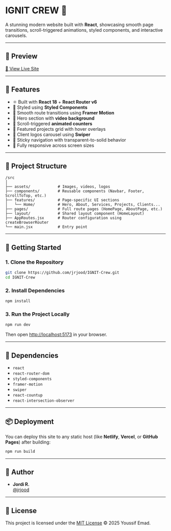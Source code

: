# IGNIT CREW 🚀

A stunning modern website built with **React**, showcasing smooth page transitions, scroll-triggered animations, styled components, and interactive carousels.

---

## 📸 Preview

[🔗 View Live Site](https://jrjood.github.io/IGNIT-Crew/)

---

## 🌟 Features

- ⚛️ Built with **React 18** + **React Router v6**
- 🎨 Styled using **Styled Components**
- 💫 Smooth route transitions using **Framer Motion**
- 🎥 Hero section with **video background**
- 🔢 Scroll-triggered **animated counters**
- 💼 Featured projects grid with hover overlays
- 🚀 Client logos carousel using **Swiper**
- 🧭 Sticky navigation with transparent-to-solid behavior
- 📱 Fully responsive across screen sizes

---

## 📂 Project Structure

```
/src
│
├── assets/            # Images, videos, logos
├── components/        # Reusable components (Navbar, Footer, ScrollToTop, etc.)
├── features/          # Page-specific UI sections
│   └── Home/          # Hero, About, Services, Projects, Clients...
├── pages/             # Full route pages (HomePage, AboutPage, etc.)
├── layout/            # Shared layout component (HomeLayout)
├── AppRoutes.jsx      # Router configuration using createBrowserRouter
└── main.jsx           # Entry point
```

---

## 🚀 Getting Started

### 1. Clone the Repository

```bash
git clone https://github.com/jrjood/IGNIT-Crew.git
cd IGNIT-Crew
```

### 2. Install Dependencies

```bash
npm install
```

### 3. Run the Project Locally

```bash
npm run dev
```

Then open [http://localhost:5173](http://localhost:5173) in your browser.

---

## 🧩 Dependencies

- `react`
- `react-router-dom`
- `styled-components`
- `framer-motion`
- `swiper`
- `react-countup`
- `react-intersection-observer`

---

## 📦 Deployment

You can deploy this site to any static host (like **Netlify**, **Vercel**, or **GitHub Pages**) after building:

```bash
npm run build
```

---

## 🧠 Author

- **Jordi R.**  
  [@jrjood](https://github.com/jrjood)

---

## 📄 License

This project is licensed under the [MIT License](./LICENSE) © 2025 Youssif Emad.
